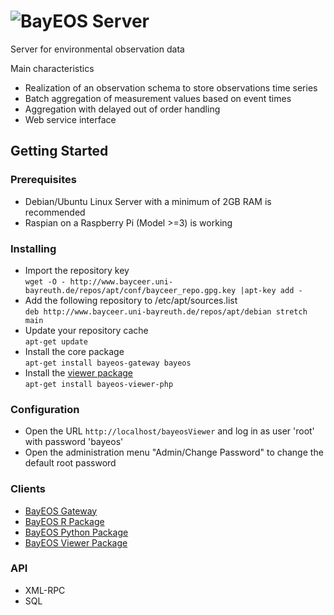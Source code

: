 # ![BayEOS Server](docs/gateway_logo_medium.png)
Server for environmental observation data

Main characteristics 
- Realization of an observation schema to store observations time series
- Batch aggregation of measurement values based on event times
- Aggregation with delayed out of order handling
- Web service interface 

## Getting Started

### Prerequisites
- Debian/Ubuntu Linux Server with a minimum of 2GB RAM is recommended
- Raspian on a Raspberry Pi (Model >=3) is working

### Installing
- Import the repository key  
`wget -O - http://www.bayceer.uni-bayreuth.de/repos/apt/conf/bayceer_repo.gpg.key |apt-key add -`
- Add the following repository to /etc/apt/sources.list  
`deb http://www.bayceer.uni-bayreuth.de/repos/apt/debian stretch main`
- Update your repository cache  
`apt-get update`
- Install the core package   
`apt-get install bayeos-gateway bayeos`
- Install the [viewer package](https://github.com/BayCEER/bayeos-viewer-php)  
`apt-get install bayeos-viewer-php`

### Configuration
- Open the URL `http://localhost/bayeosViewer` and log in as user 'root' with password 'bayeos'
- Open the administration menu "Admin/Change Password" to change the default root password

### Clients
- [BayEOS Gateway](https://github.com/BayCEER/bayeos-gateway)
- [BayEOS R Package](https://github.com/BayCEER/BayEOS-R) 
- [BayEOS Python Package](https://github.com/BayCEER/bayeos-python-cli)
- [BayEOS Viewer Package](https://github.com/BayCEER/bayeos-viewer-php)

### API
- XML-RPC
- SQL
